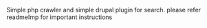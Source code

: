Simple php crawler and simple drupal plugin for search.
please refer readmeImp for important instructions
